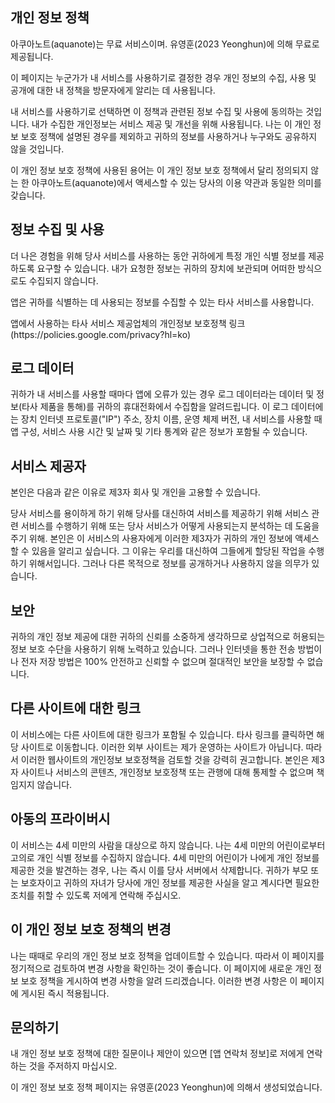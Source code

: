 <h2>개인 정보 정책</h2>

<p>아쿠아노트(aquanote)는 무료 서비스이며. 유영훈(2023 Yeonghun)에 의해 무료로 제공됩니다.</p>

<p>이 페이지는 누군가가 내 서비스를 사용하기로 결정한 경우 개인 정보의 수집, 사용 및 공개에 대한 내 정책을 방문자에게 알리는 데 사용됩니다.</p>

<p>내 서비스를 사용하기로 선택하면 이 정책과 관련된 정보 수집 및 사용에 동의하는 것입니다. 내가 수집한 개인정보는 서비스 제공 및 개선을 위해 사용됩니다. 나는 이 개인 정보 보호 정책에 설명된 경우를 제외하고 귀하의 정보를 사용하거나 누구와도 공유하지 않을 것입니다.</p>

<p>이 개인 정보 보호 정책에 사용된 용어는 이 개인 정보 보호 정책에서 달리 정의되지 않는 한 아쿠아노트(aquanote)에서 액세스할 수 있는 당사의 이용 약관과 동일한 의미를 갖습니다.</p>

<h2>정보 수집 및 사용</h2>

<p>더 나은 경험을 위해 당사 서비스를 사용하는 동안 귀하에게 특정 개인 식별 정보를 제공하도록 요구할 수 있습니다. 내가 요청한 정보는 귀하의 장치에 보관되며 어떠한 방식으로도 수집되지 않습니다.</p>

<p>앱은 귀하를 식별하는 데 사용되는 정보를 수집할 수 있는 타사 서비스를 사용합니다.</p>

<p>앱에서 사용하는 타사 서비스 제공업체의 개인정보 보호정책 링크(https://policies.google.com/privacy?hl=ko)</p>

<h2>로그 데이터</h2>

<p>귀하가 내 서비스를 사용할 때마다 앱에 오류가 있는 경우 로그 데이터라는 데이터 및 정보(타사 제품을 통해)를 귀하의 휴대전화에서 수집함을 알려드립니다. 이 로그 데이터에는 장치 인터넷 프로토콜("IP") 주소, 장치 이름, 운영 체제 버전, 내 서비스를 사용할 때 앱 구성, 서비스 사용 시간 및 날짜 및 기타 통계와 같은 정보가 포함될 수 있습니다.</p>

<h2>서비스 제공자</h2>

<p>본인은 다음과 같은 이유로 제3자 회사 및 개인을 고용할 수 있습니다.</p>

<p>당사 서비스를 용이하게 하기 위해 당사를 대신하여 서비스를 제공하기 위해 서비스 관련 서비스를 수행하기 위해 또는 당사 서비스가 어떻게 사용되는지 분석하는 데 도움을 주기 위해. 본인은 이 서비스의 사용자에게 이러한 제3자가 귀하의 개인 정보에 액세스할 수 있음을 알리고 싶습니다. 그 이유는 우리를 대신하여 그들에게 할당된 작업을 수행하기 위해서입니다. 그러나 다른 목적으로 정보를 공개하거나 사용하지 않을 의무가 있습니다.</p>

<h2>보안</h2>

<p>귀하의 개인 정보 제공에 대한 귀하의 신뢰를 소중하게 생각하므로 상업적으로 허용되는 정보 보호 수단을 사용하기 위해 노력하고 있습니다. 그러나 인터넷을 통한 전송 방법이나 전자 저장 방법은 100% 안전하고 신뢰할 수 없으며 절대적인 보안을 보장할 수 없습니다.</p>

<h2>다른 사이트에 대한 링크</h2>

<p>이 서비스에는 다른 사이트에 대한 링크가 포함될 수 있습니다. 타사 링크를 클릭하면 해당 사이트로 이동합니다. 이러한 외부 사이트는 제가 운영하는 사이트가 아닙니다. 따라서 이러한 웹사이트의 개인정보 보호정책을 검토할 것을 강력히 권고합니다. 본인은 제3자 사이트나 서비스의 콘텐츠, 개인정보 보호정책 또는 관행에 대해 통제할 수 없으며 책임지지 않습니다.</p>

<h2>아동의 프라이버시</h2>

<p>이 서비스는 4세 미만의 사람을 대상으로 하지 않습니다. 나는 4세 미만의 어린이로부터 고의로 개인 식별 정보를 수집하지 않습니다. 4세 미만의 어린이가 나에게 개인 정보를 제공한 것을 발견하는 경우, 나는 즉시 이를 당사 서버에서 삭제합니다. 귀하가 부모 또는 보호자이고 귀하의 자녀가 당사에 개인 정보를 제공한 사실을 알고 계시다면 필요한 조치를 취할 수 있도록 저에게 연락해 주십시오.</p>

<h2>이 개인 정보 보호 정책의 변경</h2>

<p>나는 때때로 우리의 개인 정보 보호 정책을 업데이트할 수 있습니다. 따라서 이 페이지를 정기적으로 검토하여 변경 사항을 확인하는 것이 좋습니다. 이 페이지에 새로운 개인 정보 보호 정책을 게시하여 변경 사항을 알려 드리겠습니다. 이러한 변경 사항은 이 페이지에 게시된 즉시 적용됩니다.</p>

<h2>문의하기</h2>

내 개인 정보 보호 정책에 대한 질문이나 제안이 있으면 [앱 연락처 정보]로 저에게 연락하는 것을 주저하지 마십시오.

이 개인 정보 보호 정책 페이지는 유영훈(2023 Yeonghun)에 의해서 생성되었습니다.
